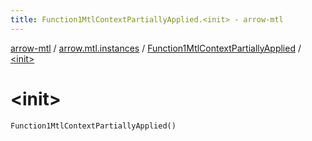 ```yaml
---
title: Function1MtlContextPartiallyApplied.<init> - arrow-mtl
---
```


[arrow-mtl](../../index.html) / [arrow.mtl.instances](../index.html) / [Function1MtlContextPartiallyApplied](index.html) / [&lt;init&gt;](./-init-.html)

# &lt;init&gt;

`Function1MtlContextPartiallyApplied()`